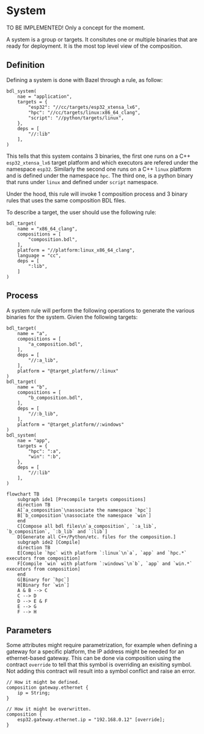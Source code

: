 # System

TO BE IMPLEMENTED! Only a concept for the moment.

A system is a group or targets. It consitutes one or multiple binaries that are ready for deployment.
It is the most top level view of the composition.

## Definition

Defining a system is done with Bazel through a rule, as follow:
```bzl
bdl_system(
    nae = "application",
    targets = {
        "esp32": "//cc/targets/esp32_xtensa_lx6",
        "hpc": "//cc/targets/linux:x86_64_clang",
        "script": "//python/targets/linux",
    },
    deps = [
        "//:lib"
    ],
)
```

This tells that this system contains 3 binaries, the first one runs on a C++ `esp32_xtensa_lx6` target platform and which
executors are refered under the namespace `esp32`. Similarly the second one runs on a C++ `linux` platform and is defined
under the namespace `hpc`. The third one, is a python binary that runs under `linux` and defined under `script` namespace.

Under the hood, this rule will invoke 1 composition process and 3 binary rules that uses the same composition BDL files.

To describe a target, the user should use the following rule:
```bdl
bdl_target(
    name = "x86_64_clang",
    compositions = [
        "composition.bdl",
    ],
    platform = "//platform:linux_x86_64_clang",
    language = "cc",
    deps = [
        ":lib",
    ]
)
```

## Process

A system rule will perform the following operations to generate the various binaries for the system.
Givien the following targets:
```bdl
bdl_target(
    name = "a",
    compositions = [
        "a_composition.bdl",
    ],
    deps = [
        "//:a_lib",
    ],
    platform = "@target_platform//:linux"
)
bdl_target(
    name = "b",
    compositions = [
        "b_composition.bdl",
    ],
    deps = [
        "//:b_lib",
    ],
    platform = "@target_platform//:windows"
)
bdl_system(
    nae = "app",
    targets = {
        "hpc": ":a",
        "win": ":b",
    },
    deps = [
        "//:lib"
    ],
)
```

```mermaid
flowchart TB
    subgraph ide1 [Precompile targets compositions]
    direction TB
    A[`a_composition`\nassociate the namespace `hpc`]
    B[`b_composition`\nassociate the namespace `win`]
    end
    C[Compose all bdl files\n`a_composition`, `:a_lib`, `b_composition`, `:b_lib` and `:lib`]
    D[Generate all C++/Python/etc. files for the composition.]
    subgraph ide2 [Compile]
    direction TB
    E[Compile `hpc` with platform `:linux`\n`a`, `app` and `hpc.*` executors from composition]
    F[Compile `win` with platform `:windows`\n`b`, `app` and `win.*` executors from composition]
    end
    G[Binary for `hpc`]
    H[Binary for `win`]
    A & B --> C
    C --> D
    D --> E & F
    E --> G
    F --> H
```

## Parameters

Some attributes might require parametrization, for example when defining a gateway for a specific platform, the IP address
might be needed for an ethernet-based gateway.
This can be done via composition using the contract `override` to tell that this symbol is overriding an exisiting symbol.
Not adding this contract will result into a symbol conflict and raise an error.

```bd
// How it might be defined.
composition gateway.ethernet {
    ip = String;
}

// How it might be overwritten.
composition {
    esp32.gateway.ethernet.ip = "192.168.0.12" [override];
}
```
